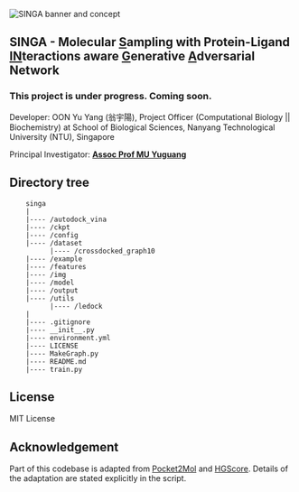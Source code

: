 ![SINGA banner and concept](img/SINGA.png)

## SINGA - Molecular <ins>S</ins>ampling with Protein-Ligand <ins>IN</ins>teractions aware <ins>G</ins>enerative <ins>A</ins>dversarial Network

### This project is under progress. Coming soon.

Developer: OON Yu Yang (翁宇陽), Project Officer (Computational Biology || Biochemistry) at School of Biological Sciences, Nanyang Technological University (NTU), Singapore

Principal Investigator: **[Assoc Prof MU Yuguang](https://dr.ntu.edu.sg/cris/rp/rp00074?ST_EMAILID=YGMU)**

## Directory tree

```
    singa
    |
    |---- /autodock_vina
    |---- /ckpt
    |---- /config
    |---- /dataset
          |---- /crossdocked_graph10
    |---- /example
    |---- /features
    |---- /img
    |---- /model
    |---- /output
    |---- /utils
          |---- /ledock
    |
    |---- .gitignore
    |---- __init__.py
    |---- environment.yml
    |---- LICENSE
    |---- MakeGraph.py
    |---- README.md
    |---- train.py
```

## License

MIT License

## Acknowledgement

Part of this codebase is adapted from [Pocket2Mol](https://github.com/pengxingang/Pocket2Mol/tree/main) and [HGScore](https://github.com/KevinCrp/HGScore). Details of the adaptation are stated explicitly in the script.
